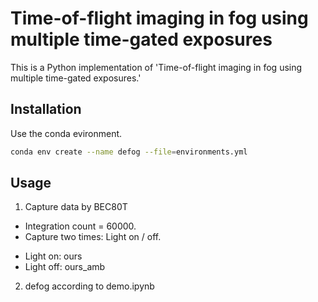 # Time-of-flight imaging in fog using multiple time-gated exposures

This is a Python implementation of 'Time-of-flight imaging in fog using multiple time-gated exposures.'

## Installation

Use the conda evironment.

```bash
conda env create --name defog --file=environments.yml
```

## Usage


1. Capture data by BEC80T
+ Integration count = 60000.
+ Capture two times: Light on / off.
- Light on: ours
- Light off: ours_amb

2. defog according to demo.ipynb


